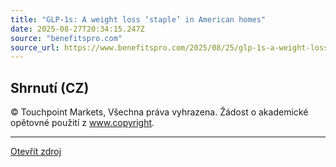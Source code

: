 ```yaml
---
title: "GLP-1s: A weight loss ‘staple’ in American homes"
date: 2025-08-27T20:34:15.247Z
source: "benefitspro.com"
source_url: https://www.benefitspro.com/2025/08/25/glp-1s-a-weight-loss-staple-in-american-homes/
---
```


## Shrnutí (CZ)
© Touchpoint Markets, Všechna práva vyhrazena. Žádost o akademické opětovné použití z www.copyright.

---

[Otevřít zdroj](https://www.benefitspro.com/2025/08/25/glp-1s-a-weight-loss-staple-in-american-homes/)
